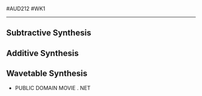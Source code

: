#AUD212 #WK1
- - - 








## Subtractive Synthesis


## Additive Synthesis

## Wavetable Synthesis

- PUBLIC DOMAIN MOVIE . NET

